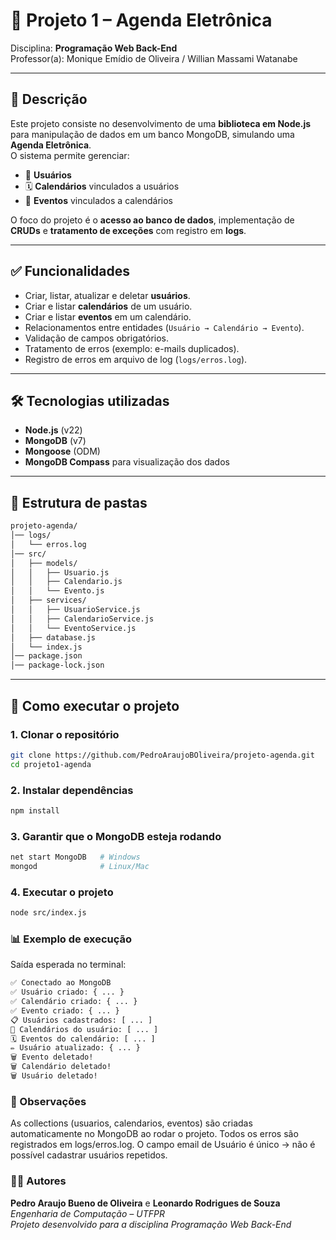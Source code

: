 # 📅 Projeto 1 – Agenda Eletrônica  
Disciplina: **Programação Web Back-End**  
Professor(a): Monique Emídio de Oliveira / Willian Massami Watanabe  

---

## 📖 Descrição
Este projeto consiste no desenvolvimento de uma **biblioteca em Node.js** para manipulação de dados em um banco MongoDB, simulando uma **Agenda Eletrônica**.  
O sistema permite gerenciar:  
- 👤 **Usuários**  
- 🗓️ **Calendários** vinculados a usuários  
- 📌 **Eventos** vinculados a calendários  

O foco do projeto é o **acesso ao banco de dados**, implementação de **CRUDs** e **tratamento de exceções** com registro em **logs**.

---

## ✅ Funcionalidades
- Criar, listar, atualizar e deletar **usuários**.  
- Criar e listar **calendários** de um usuário.  
- Criar e listar **eventos** em um calendário.  
- Relacionamentos entre entidades (`Usuário → Calendário → Evento`).  
- Validação de campos obrigatórios.  
- Tratamento de erros (exemplo: e-mails duplicados).  
- Registro de erros em arquivo de log (`logs/erros.log`).  

---

## 🛠️ Tecnologias utilizadas
- **Node.js** (v22)  
- **MongoDB** (v7)  
- **Mongoose** (ODM)  
- **MongoDB Compass** para visualização dos dados  

---

## 📂 Estrutura de pastas
```bash
projeto-agenda/
│── logs/
│   └── erros.log
│── src/
│   ├── models/
│   │   ├── Usuario.js
│   │   ├── Calendario.js
│   │   └── Evento.js
│   ├── services/
│   │   ├── UsuarioService.js
│   │   ├── CalendarioService.js
│   │   └── EventoService.js
│   ├── database.js
│   └── index.js
│── package.json
│── package-lock.json
```
---

## 🚀 Como executar o projeto

### 1. Clonar o repositório
```bash
git clone https://github.com/PedroAraujoBOliveira/projeto-agenda.git
cd projeto1-agenda
```

### 2. Instalar dependências
```bash
npm install
```

### 3. Garantir que o MongoDB esteja rodando
```bash
net start MongoDB   # Windows
mongod              # Linux/Mac
```

### 4. Executar o projeto
```bash
node src/index.js
```

### 📊 Exemplo de execução

Saída esperada no terminal:

```bash
✅ Conectado ao MongoDB
✅ Usuário criado: { ... }
✅ Calendário criado: { ... }
✅ Evento criado: { ... }
📋 Usuários cadastrados: [ ... ]
📅 Calendários do usuário: [ ... ]
🗓️ Eventos do calendário: [ ... ]
✏️ Usuário atualizado: { ... }
🗑️ Evento deletado!
🗑️ Calendário deletado!
🗑️ Usuário deletado!
```

### 📌 Observações
As collections (usuarios, calendarios, eventos) são criadas automaticamente no MongoDB ao rodar o projeto.
Todos os erros são registrados em logs/erros.log.
O campo email de Usuário é único → não é possível cadastrar usuários repetidos.

### 👨‍💻 Autores
**Pedro Araujo Bueno de Oliveira** e **Leonardo Rodrigues de Souza** <br> *Engenharia de Computação – UTFPR* <br> *Projeto desenvolvido para a disciplina Programação Web Back-End*
